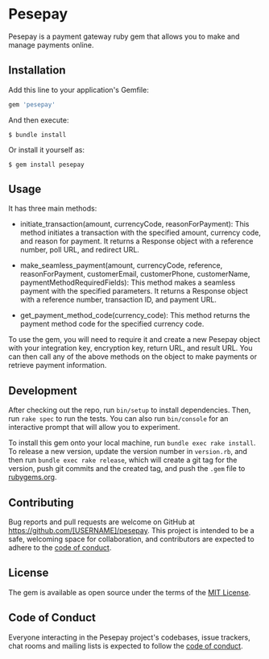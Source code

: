 # Pesepay

Pesepay is a payment gateway ruby gem that allows you to make and manage payments online.

## Installation

Add this line to your application's Gemfile:

```ruby
gem 'pesepay'
```

And then execute:

    $ bundle install

Or install it yourself as:

    $ gem install pesepay

## Usage

It has three main methods:

- initiate_transaction(amount, currencyCode, reasonForPayment): This method initiates a transaction with the specified amount, currency code, and reason for payment. It returns a Response object with a reference number, poll URL, and redirect URL.

- make_seamless_payment(amount, currencyCode, reference, reasonForPayment, customerEmail, customerPhone, customerName, paymentMethodRequiredFields): This method makes a seamless payment with the specified parameters. It returns a Response object with a reference number, transaction ID, and payment URL.

- get_payment_method_code(currency_code): This method returns the payment method code for the specified currency code.

To use the gem, you will need to require it and create a new Pesepay object with your integration key, encryption key, return URL, and result URL. You can then call any of the above methods on the object to make payments or retrieve payment information.

## Development

After checking out the repo, run `bin/setup` to install dependencies. Then, run `rake spec` to run the tests. You can also run `bin/console` for an interactive prompt that will allow you to experiment.

To install this gem onto your local machine, run `bundle exec rake install`. To release a new version, update the version number in `version.rb`, and then run `bundle exec rake release`, which will create a git tag for the version, push git commits and the created tag, and push the `.gem` file to [rubygems.org](https://rubygems.org).

## Contributing

Bug reports and pull requests are welcome on GitHub at https://github.com/[USERNAME]/pesepay. This project is intended to be a safe, welcoming space for collaboration, and contributors are expected to adhere to the [code of conduct](https://github.com/[USERNAME]/pesepay/blob/master/CODE_OF_CONDUCT.md).

## License

The gem is available as open source under the terms of the [MIT License](https://opensource.org/licenses/MIT).

## Code of Conduct

Everyone interacting in the Pesepay project's codebases, issue trackers, chat rooms and mailing lists is expected to follow the [code of conduct](https://github.com/[USERNAME]/pesepay/blob/master/CODE_OF_CONDUCT.md).
